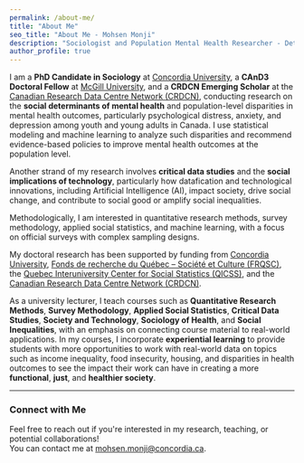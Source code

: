 ```yaml
---
permalink: /about-me/
title: "About Me"
seo_title: "About Me - Mohsen Monji"
description: "Sociologist and Population Mental Health Researcher - Detailed Bio"
author_profile: true
---
```


I am a **PhD Candidate in Sociology** at [Concordia University](https://www.concordia.ca/artsci/sociology-anthropology.html), a **CAnD3 Doctoral Fellow** at [McGill University](https://www.mcgill.ca/cand3/our-people/fellows-2024-25), and a **CRDCN Emerging Scholar** at the [Canadian Research Data Centre Network (CRDCN)](https://crdcn.ca), conducting research on the **social determinants of mental health** and population-level disparities in mental health outcomes, particularly psychological distress, anxiety, and depression among youth and young adults in Canada. I use statistical modeling and machine learning to analyze such disparities and recommend evidence-based policies to improve mental health outcomes at the population level.

Another strand of my research involves **critical data studies** and the **social implications of technology**, particularly how datafication and technological innovations, including Artificial Intelligence (AI), impact society, drive social change, and contribute to social good or amplify social inequalities.

Methodologically, I am interested in quantitative research methods, survey methodology, applied social statistics, and machine learning, with a focus on official surveys with complex sampling designs.

My doctoral research has been supported by funding from [Concordia University](https://www.concordia.ca/artsci/sociology-anthropology.html), [Fonds de recherche du Québec – Société et Culture (FRQSC)](https://www.frq.gouv.qc.ca), the [Quebec Interuniversity Center for Social Statistics (QICSS)](https://www.ciqss.org), and the [Canadian Research Data Centre Network (CRDCN)](https://crdcn.ca).  

As a university lecturer, I teach courses such as **Quantitative Research Methods**, **Survey Methodology**, **Applied Social Statistics**, **Critical Data Studies**, **Society and Technology**, **Sociology of Health**, and **Social Inequalities**, with an emphasis on connecting course material to real-world applications. In my courses, I incorporate **experiential learning** to provide students with more opportunities to work with real-world data on topics such as income inequality, food insecurity, housing, and disparities in health outcomes to see the impact their work can have in creating a more **functional**, **just**, and **healthier society**.

---

### Connect with Me  

Feel free to reach out if you're interested in my research, teaching, or potential collaborations!  
You can contact me at [mohsen.monji@concordia.ca](mailto:mohsen.monji@concordia.ca).

